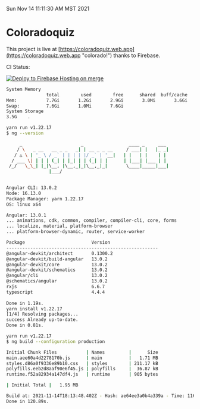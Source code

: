 Sun Nov 14 11:11:30 AM MST 2021

# Coloradoquiz


This project is live at [https://coloradoquiz.web.app](https://coloradoquiz.web.app "colorado!") thanks to Firebase.

CI Status: 

[![Deploy to Firebase Hosting on merge](https://github.com/teamkushal/coloradoquiz/actions/workflows/firebase-hosting-merge.yml/badge.svg)](https://github.com/teamkushal/coloradoquiz/actions/workflows/firebase-hosting-merge.yml)

```bash
System Memory
               total        used        free      shared  buff/cache   available
Mem:           7.7Gi       1.2Gi       2.9Gi       3.0Mi       3.6Gi       6.1Gi
Swap:          7.6Gi       1.0Mi       7.6Gi
System Storage
3.5G	.
```
```bash
yarn run v1.22.17
$ ng --version

     _                      _                 ____ _     ___
    / \   _ __   __ _ _   _| | __ _ _ __     / ___| |   |_ _|
   / △ \ | '_ \ / _` | | | | |/ _` | '__|   | |   | |    | |
  / ___ \| | | | (_| | |_| | | (_| | |      | |___| |___ | |
 /_/   \_\_| |_|\__, |\__,_|_|\__,_|_|       \____|_____|___|
                |___/
    

Angular CLI: 13.0.2
Node: 16.13.0
Package Manager: yarn 1.22.17
OS: linux x64

Angular: 13.0.1
... animations, cdk, common, compiler, compiler-cli, core, forms
... localize, material, platform-browser
... platform-browser-dynamic, router, service-worker

Package                         Version
---------------------------------------------------------
@angular-devkit/architect       0.1300.2
@angular-devkit/build-angular   13.0.2
@angular-devkit/core            13.0.2
@angular-devkit/schematics      13.0.2
@angular/cli                    13.0.2
@schematics/angular             13.0.2
rxjs                            6.6.7
typescript                      4.4.4
    
Done in 1.19s.
yarn install v1.22.17
[1/4] Resolving packages...
success Already up-to-date.
Done in 0.81s.
```
```bash
yarn run v1.22.17
$ ng build --configuration production

Initial Chunk Files           | Names         |      Size
main.aee60a4d2278170b.js      | main          |   1.71 MB
styles.d86a0f9336e89b10.css   | styles        | 211.17 kB
polyfills.eeb2d8aaf90e6f45.js | polyfills     |  36.87 kB
runtime.f52a82934a147df4.js   | runtime       | 905 bytes

| Initial Total |   1.95 MB

Build at: 2021-11-14T18:13:48.402Z - Hash: ae64ee3a0b4a339a - Time: 116479ms
Done in 120.89s.
```
